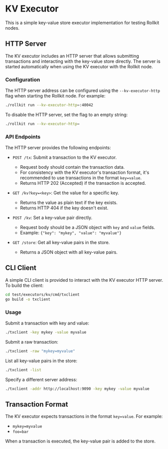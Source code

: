 # KV Executor

This is a simple key-value store executor implementation for testing Rollkit nodes.

## HTTP Server

The KV executor includes an HTTP server that allows submitting transactions and interacting with the key-value store directly. The server is started automatically when using the KV executor with the Rollkit node.

### Configuration

The HTTP server address can be configured using the `--kv-executor-http` flag when starting the Rollkit node. For example:

```bash
./rollkit run --kv-executor-http=:40042
```

To disable the HTTP server, set the flag to an empty string:

```bash
./rollkit run --kv-executor-http=
```

### API Endpoints

The HTTP server provides the following endpoints:

- `POST /tx`: Submit a transaction to the KV executor.
  - Request body should contain the transaction data.
  - For consistency with the KV executor's transaction format, it's recommended to use transactions in the format `key=value`.
  - Returns HTTP 202 (Accepted) if the transaction is accepted.

- `GET /kv?key=<key>`: Get the value for a specific key.
  - Returns the value as plain text if the key exists.
  - Returns HTTP 404 if the key doesn't exist.

- `POST /kv`: Set a key-value pair directly.
  - Request body should be a JSON object with `key` and `value` fields.
  - Example: `{"key": "mykey", "value": "myvalue"}`

- `GET /store`: Get all key-value pairs in the store.
  - Returns a JSON object with all key-value pairs.

## CLI Client

A simple CLI client is provided to interact with the KV executor HTTP server. To build the client:

```bash
cd test/executors/kv/cmd/txclient
go build -o txclient
```

### Usage

Submit a transaction with key and value:

```bash
./txclient -key mykey -value myvalue
```

Submit a raw transaction:

```bash
./txclient -raw "mykey=myvalue"
```

List all key-value pairs in the store:

```bash
./txclient -list
```

Specify a different server address:

```bash
./txclient -addr http://localhost:9090 -key mykey -value myvalue
```

## Transaction Format

The KV executor expects transactions in the format `key=value`. For example:

- `mykey=myvalue`
- `foo=bar`

When a transaction is executed, the key-value pair is added to the store. 